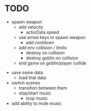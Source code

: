 # TODO

+ spawn weapon
	+ add velocity
		- actorData.speed
	- use arrow keys to spawn weapon
		- add cooldown
	- add env collision / limits
		- destroy on collision
		- destroy goblin on collision
	- end game on goblin/player collide

- save some data
	- load that data
- switch scenes
	- transition between them
	- stop/start music
		- loop music
- add ability to mute music

